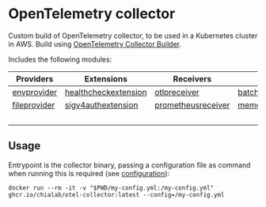 # OpenTelemetry collector

Custom build of OpenTelemetry collector, to be used in a Kubernetes cluster in AWS. Build using [OpenTelemetry Collector Builder](https://github.com/open-telemetry/opentelemetry-collector/tree/main/cmd/builder).

Includes the following modules:

| Providers                                                                                                          | Extensions                                                                                                                         | Receivers                                                                                                                      | Processors                                                                                                                      | Exporters                                                                                                                                           |
|--------------------------------------------------------------------------------------------------------------------|------------------------------------------------------------------------------------------------------------------------------------|--------------------------------------------------------------------------------------------------------------------------------|---------------------------------------------------------------------------------------------------------------------------------|-----------------------------------------------------------------------------------------------------------------------------------------------------|
| [envprovider](https://github.com/open-telemetry/opentelemetry-collector/tree/main/confmap/provider/envprovider)    | [healthcheckextension](https://github.com/open-telemetry/opentelemetry-collector-contrib/tree/main/extension/healthcheckextension) | [otlpreceiver](https://github.com/open-telemetry/opentelemetry-collector/tree/main/receiver/otlpreceiver)                      | [batchprocessor](https://github.com/open-telemetry/opentelemetry-collector/tree/main/processor/batchprocessor)                  | [otlphttpexporter](https://github.com/open-telemetry/opentelemetry-collector/tree/main/exporter/otlphttpexporter)                                   |
| [fileprovider](https://github.com/open-telemetry/opentelemetry-collector/tree/main/confmap/provider/fileprovider)  | [sigv4authextension](https://github.com/open-telemetry/opentelemetry-collector-contrib/tree/main/extension/sigv4authextension)     | [prometheusreceiver](https://github.com/open-telemetry/opentelemetry-collector-contrib/tree/main/receiver/prometheusreceiver)  | [memorylimiterprocessor](https://github.com/open-telemetry/opentelemetry-collector/tree/main/processor/memorylimiterprocessor)  | [otlpexporter](https://github.com/open-telemetry/opentelemetry-collector/tree/main/exporter/otlpexporter)                                           |
|                                                                                                                    |                                                                                                                                    |                                                                                                                                |                                                                                                                                 | [prometheusremotewriteexporter](https://github.com/open-telemetry/opentelemetry-collector-contrib/tree/main/exporter/prometheusremotewriteexporter) |

## Usage

Entrypoint is the collector binary, passing a configuration file as command when running this is required (see [configuration](https://opentelemetry.io/docs/collector/configuration/)):
```
docker run --rm -it -v "$PWD/my-config.yml:/my-config.yml" ghcr.io/chialab/otel-collector:latest --config=/my-config.yml
```
